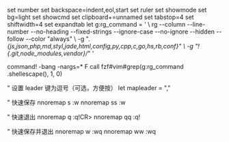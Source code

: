 set number
set backspace=indent,eol,start
set ruler
set showmode
set bg=light
set showcmd
set clipboard+=unnamed
set tabstop=4
set shiftwidth=4
set expandtab
let g:rg_command = '
  \ rg --column --line-number --no-heading --fixed-strings --ignore-case --no-ignore --hidden --follow --color "always"
  \ -g "*.{js,json,php,md,styl,jade,html,config,py,cpp,c,go,hs,rb,conf}"
  \ -g "!{.git,node_modules,vendor}/*" '

command! -bang -nargs=* F call fzf#vim#grep(g:rg_command .shellescape(<q-args>), 1, <bang>0)

" 设置 leader 键为逗号（可选，方便按）
let mapleader = ","

" 快速保存
nnoremap <leader>s :w<CR>
nnoremap ss :w<CR>

" 快速退出
nnoremap <leader>q :q!CR>
nnoremap qq :q!<CR>

" 快速保存并退出
nnoremap <leader>w :wq<CR>
nnoremap ww :wq<CR>